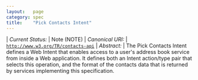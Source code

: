 ```yaml
---
layout:   page
category: spec
title:    "Pick Contacts Intent"
---
```


| *Current Status:* | Note (NOTE)
| *Canonical URI:* | [`http://www.w3.org/TR/contacts-api`](http://www.w3.org/TR/contacts-api)
| *Abstract:* | The Pick Contacts Intent defines a Web Intent that enables access to a user's address book service from inside a Web application. It defines both an Intent action/type pair that selects this operation, and the format of the contacts data that is returned by services implementing this specification.